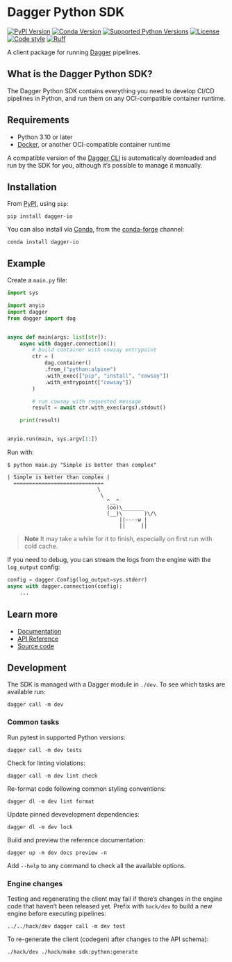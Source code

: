 # Dagger Python SDK

[![PyPI Version](https://img.shields.io/pypi/v/dagger-io)](https://pypi.org/project/dagger-io/)
[![Conda Version](https://img.shields.io/conda/vn/conda-forge/dagger-io.svg)](https://anaconda.org/conda-forge/dagger-io)
[![Supported Python Versions](https://img.shields.io/pypi/pyversions/dagger-io.svg)](https://pypi.org/project/dagger-io/)
[![License](https://img.shields.io/pypi/l/dagger-io.svg)](https://pypi.python.org/pypi/dagger-io)
[![Code style](https://img.shields.io/badge/code%20style-black-black.svg)](https://github.com/psf/black)
[![Ruff](https://img.shields.io/endpoint?url=https://raw.githubusercontent.com/charliermarsh/ruff/main/assets/badge/v1.json)](https://github.com/charliermarsh/ruff)

A client package for running [Dagger](https://dagger.io/) pipelines.

## What is the Dagger Python SDK?

The Dagger Python SDK contains everything you need to develop CI/CD pipelines in Python, and run them on any OCI-compatible container runtime.

## Requirements

- Python 3.10 or later
- [Docker](https://docs.docker.com/engine/install/), or another OCI-compatible container runtime

A compatible version of the  [Dagger CLI](https://docs.dagger.io/cli) is automatically downloaded and run by the SDK for you, although it’s possible to manage it manually.

## Installation

From [PyPI](https://pypi.org/project/dagger-io/), using `pip`:

```shell
pip install dagger-io
```

You can also install via [Conda](https://anaconda.org/conda-forge/dagger-io), from the [conda-forge](https://conda-forge.org/docs/user/introduction.html#how-can-i-install-packages-from-conda-forge) channel:

```shell
conda install dagger-io
```

## Example

Create a `main.py` file:

```python
import sys

import anyio
import dagger
from dagger import dag


async def main(args: list[str]):
    async with dagger.connection():
        # build container with cowsay entrypoint
        ctr = (
            dag.container()
            .from_("python:alpine")
            .with_exec(["pip", "install", "cowsay"])
            .with_entrypoint(["cowsay"])
        )

        # run cowsay with requested message
        result = await ctr.with_exec(args).stdout()

    print(result)


anyio.run(main, sys.argv[1:])
```

Run with:

```console
$ python main.py "Simple is better than complex"
  _____________________________
| Simple is better than complex |
  =============================
                             \
                              \
                                ^__^
                                (oo)\_______
                                (__)\       )\/\
                                    ||----w |
                                    ||     ||
```

> **Note**
> It may take a while for it to finish, especially on first run with cold cache.

If you need to debug, you can stream the logs from the engine with the `log_output`  config:

```python
config = dagger.Config(log_output=sys.stderr)
async with dagger.connection(config):
    ...
```

## Learn more

- [Documentation](https://docs.dagger.io/sdk/python)
- [API Reference](https://dagger-io.readthedocs.org)
- [Source code](https://github.com/dagger/dagger/tree/main/sdk/python)

## Development

The SDK is managed with a Dagger module in `./dev`. To see which tasks are
available run:

```shell
dagger call -m dev
```

### Common tasks

Run pytest in supported Python versions:

```shell
dagger call -m dev tests
```

Check for linting violations:
```shell
dagger call -m dev lint check
```

Re-format code following common styling conventions:
```shell
dagger dl -m dev lint format
```

Update pinned devevelopment dependencies:
```shell
dagger dl -m dev lock
```

Build and preview the reference documentation:
```shell
dagger up -m dev docs preview -n
```

Add `--help` to any command to check all the available options.

### Engine changes

Testing and regenerating the client may fail if there’s changes in the engine code that haven’t been released yet. Prefix with `hack/dev` to build a new engine before executing pipelines:

```shell
../../hack/dev dagger call -m dev test
```

To re-generate the client (codegen) after changes to the API schema):

```shell
./hack/dev ./hack/make sdk:python:generate
```
